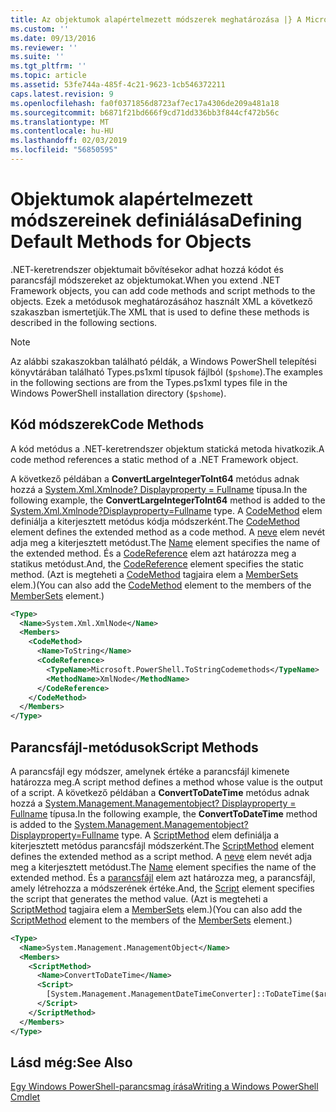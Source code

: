 ```yaml
---
title: Az objektumok alapértelmezett módszerek meghatározása |} A Microsoft Docs
ms.custom: ''
ms.date: 09/13/2016
ms.reviewer: ''
ms.suite: ''
ms.tgt_pltfrm: ''
ms.topic: article
ms.assetid: 53fe744a-485f-4c21-9623-1cb546372211
caps.latest.revision: 9
ms.openlocfilehash: fa0f0371856d8723af7ec17a4306de209a481a18
ms.sourcegitcommit: b6871f21bd666f9cd71dd336bb3f844cf472b56c
ms.translationtype: MT
ms.contentlocale: hu-HU
ms.lasthandoff: 02/03/2019
ms.locfileid: "56850595"
---
```

# <a name="defining-default-methods-for-objects"></a><span data-ttu-id="c8f3e-102">Objektumok alapértelmezett módszereinek definiálása</span><span class="sxs-lookup"><span data-stu-id="c8f3e-102">Defining Default Methods for Objects</span></span>

<span data-ttu-id="c8f3e-103">.NET-keretrendszer objektumait bővítésekor adhat hozzá kódot és parancsfájl módszereket az objektumokat.</span><span class="sxs-lookup"><span data-stu-id="c8f3e-103">When you extend .NET Framework objects, you can add code methods and script methods to the objects.</span></span> <span data-ttu-id="c8f3e-104">Ezek a metódusok meghatározásához használt XML a következő szakaszban ismertetjük.</span><span class="sxs-lookup"><span data-stu-id="c8f3e-104">The XML that is used to define these methods is described in the following sections.</span></span>

> [!NOTE]
> <span data-ttu-id="c8f3e-105">Az alábbi szakaszokban található példák, a Windows PowerShell telepítési könyvtárában található Types.ps1xml típusok fájlból (`$pshome`).</span><span class="sxs-lookup"><span data-stu-id="c8f3e-105">The examples in the following sections are from the Types.ps1xml types file in the Windows PowerShell installation directory (`$pshome`).</span></span>

## <a name="code-methods"></a><span data-ttu-id="c8f3e-106">Kód módszerek</span><span class="sxs-lookup"><span data-stu-id="c8f3e-106">Code Methods</span></span>

<span data-ttu-id="c8f3e-107">A kód metódus a .NET-keretrendszer objektum statická metoda hivatkozik.</span><span class="sxs-lookup"><span data-stu-id="c8f3e-107">A code method references a static method of a .NET Framework object.</span></span>

<span data-ttu-id="c8f3e-108">A következő példában a **ConvertLargeIntegerToInt64** metódus adnak hozzá a [System.Xml.Xmlnode? Displayproperty = Fullname](/dotnet/api/System.Xml.XmlNode) típusa.</span><span class="sxs-lookup"><span data-stu-id="c8f3e-108">In the following example, the **ConvertLargeIntegerToInt64** method is added to the [System.Xml.Xmlnode?Displayproperty=Fullname](/dotnet/api/System.Xml.XmlNode) type.</span></span> <span data-ttu-id="c8f3e-109">A [CodeMethod](http://msdn.microsoft.com/en-us/1ea9b031-bbcf-4e35-b497-bf30fa0b1b05) elem definiálja a kiterjesztett metódus kódja módszerként.</span><span class="sxs-lookup"><span data-stu-id="c8f3e-109">The [CodeMethod](http://msdn.microsoft.com/en-us/1ea9b031-bbcf-4e35-b497-bf30fa0b1b05) element defines the extended method as a code method.</span></span> <span data-ttu-id="c8f3e-110">A [neve](http://msdn.microsoft.com/en-us/b58e9d21-c8c9-49a5-909e-9c1cfc64f873) elem nevét adja meg a kiterjesztett metódust.</span><span class="sxs-lookup"><span data-stu-id="c8f3e-110">The [Name](http://msdn.microsoft.com/en-us/b58e9d21-c8c9-49a5-909e-9c1cfc64f873) element specifies the name of the extended method.</span></span> <span data-ttu-id="c8f3e-111">És a [CodeReference](http://msdn.microsoft.com/en-us/70017b85-18d2-4f55-8357-92f309d5618b) elem azt határozza meg a statikus metódust.</span><span class="sxs-lookup"><span data-stu-id="c8f3e-111">And, the [CodeReference](http://msdn.microsoft.com/en-us/70017b85-18d2-4f55-8357-92f309d5618b) element specifies the static method.</span></span> <span data-ttu-id="c8f3e-112">(Azt is megteheti a [CodeMethod](http://msdn.microsoft.com/en-us/1ea9b031-bbcf-4e35-b497-bf30fa0b1b05) tagjaira elem a [MemberSets](http://msdn.microsoft.com/en-us/46a50fb5-e150-4c03-8584-e1b53e4d49e3) elem.)</span><span class="sxs-lookup"><span data-stu-id="c8f3e-112">(You can also add the [CodeMethod](http://msdn.microsoft.com/en-us/1ea9b031-bbcf-4e35-b497-bf30fa0b1b05) element to the members of the [MemberSets](http://msdn.microsoft.com/en-us/46a50fb5-e150-4c03-8584-e1b53e4d49e3) element.)</span></span>

```xml
<Type>
  <Name>System.Xml.XmlNode</Name>
  <Members>
    <CodeMethod>
      <Name>ToString</Name>
      <CodeReference>
        <TypeName>Microsoft.PowerShell.ToStringCodemethods</TypeName>
        <MethodName>XmlNode</MethodName>
      </CodeReference>
    </CodeMethod>
  </Members>
</Type>
```

## <a name="script-methods"></a><span data-ttu-id="c8f3e-113">Parancsfájl-metódusok</span><span class="sxs-lookup"><span data-stu-id="c8f3e-113">Script Methods</span></span>

<span data-ttu-id="c8f3e-114">A parancsfájl egy módszer, amelynek értéke a parancsfájl kimenete határozza meg.</span><span class="sxs-lookup"><span data-stu-id="c8f3e-114">A script method defines a method whose value is the output of a script.</span></span> <span data-ttu-id="c8f3e-115">A következő példában a **ConvertToDateTime** metódus adnak hozzá a [System.Management.Managementobject? Displayproperty = Fullname](/dotnet/api/System.Management.ManagementObject) típusa.</span><span class="sxs-lookup"><span data-stu-id="c8f3e-115">In the following example, the **ConvertToDateTime** method is added to the [System.Management.Managementobject?Displayproperty=Fullname](/dotnet/api/System.Management.ManagementObject) type.</span></span> <span data-ttu-id="c8f3e-116">A [ScriptMethod](http://msdn.microsoft.com/en-us/59f8160f-bc95-42f0-92e2-b16a616bc65c) elem definiálja a kiterjesztett metódus parancsfájl módszerként.</span><span class="sxs-lookup"><span data-stu-id="c8f3e-116">The [ScriptMethod](http://msdn.microsoft.com/en-us/59f8160f-bc95-42f0-92e2-b16a616bc65c) element defines the extended method as a script method.</span></span> <span data-ttu-id="c8f3e-117">A [neve](http://msdn.microsoft.com/en-us/b58e9d21-c8c9-49a5-909e-9c1cfc64f873) elem nevét adja meg a kiterjesztett metódust.</span><span class="sxs-lookup"><span data-stu-id="c8f3e-117">The [Name](http://msdn.microsoft.com/en-us/b58e9d21-c8c9-49a5-909e-9c1cfc64f873) element specifies the name of the extended method.</span></span> <span data-ttu-id="c8f3e-118">És a [parancsfájl](http://msdn.microsoft.com/en-us/1937ad1b-bb2b-4512-9864-01fc0767d46f) elem azt határozza meg, a parancsfájl, amely létrehozza a módszerének értéke.</span><span class="sxs-lookup"><span data-stu-id="c8f3e-118">And, the [Script](http://msdn.microsoft.com/en-us/1937ad1b-bb2b-4512-9864-01fc0767d46f) element specifies the script that generates the method value.</span></span> <span data-ttu-id="c8f3e-119">(Azt is megteheti a [ScriptMethod](http://msdn.microsoft.com/en-us/59f8160f-bc95-42f0-92e2-b16a616bc65c) tagjaira elem a [MemberSets](http://msdn.microsoft.com/en-us/46a50fb5-e150-4c03-8584-e1b53e4d49e3) elem.)</span><span class="sxs-lookup"><span data-stu-id="c8f3e-119">(You can also add the [ScriptMethod](http://msdn.microsoft.com/en-us/59f8160f-bc95-42f0-92e2-b16a616bc65c) element to the members of the [MemberSets](http://msdn.microsoft.com/en-us/46a50fb5-e150-4c03-8584-e1b53e4d49e3) element.)</span></span>

```xml
<Type>
  <Name>System.Management.ManagementObject</Name>
  <Members>
    <ScriptMethod>
      <Name>ConvertToDateTime</Name>
      <Script>
        [System.Management.ManagementDateTimeConverter]::ToDateTime($args[0])
      </Script>
    </ScriptMethod>
  </Members>
</Type>
```

## <a name="see-also"></a><span data-ttu-id="c8f3e-120">Lásd még:</span><span class="sxs-lookup"><span data-stu-id="c8f3e-120">See Also</span></span>

[<span data-ttu-id="c8f3e-121">Egy Windows PowerShell-parancsmag írása</span><span class="sxs-lookup"><span data-stu-id="c8f3e-121">Writing a Windows PowerShell Cmdlet</span></span>](./writing-a-windows-powershell-cmdlet.md)